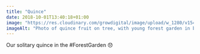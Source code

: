 ```yaml
---
title: "Quince"
date: 2018-10-01T13:40:18+01:00
image: "https://res.cloudinary.com/growdigital/image/upload/w_1280/v1544353992/quince-44062747435.jpg"
imageAlt: "Photo of quince fruit on tree, with young forest garden in background"
---
```


Our solitary quince in the #ForestGarden 😞
